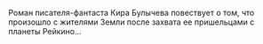 <!--2017-02-16 19:21:45-->
Роман писателя-фантаста Кира Булычева повествует о том, что произошло с жителями Земли после захвата ее пришельцами с планеты Рейкино...